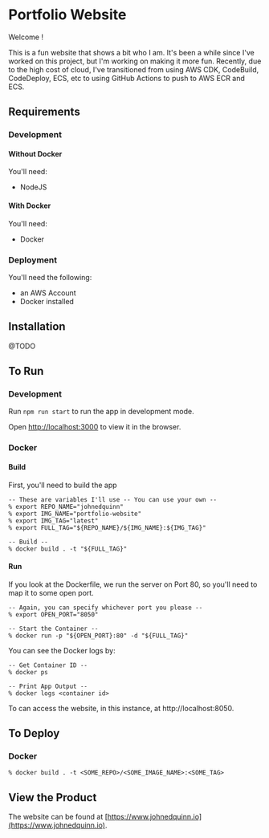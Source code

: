 # Portfolio Website

Welcome !

This is a fun website that shows a bit who I am. It's been a while since I've worked on this project, but I'm working on making it more fun. Recently, due to the high cost of cloud, I've transitioned from using AWS CDK, CodeBuild, CodeDeploy, ECS, etc to using GitHub Actions to push to AWS ECR and ECS.


## Requirements

### Development

#### Without Docker

You'll need:
- NodeJS

#### With Docker

You'll need:
- Docker

### Deployment

You'll need the following:
- an AWS Account
- Docker installed

## Installation

@TODO

## To Run

### Development

Run `npm run start` to run the app in development mode.

Open [http://localhost:3000](http://localhost:3000) to view it in the browser.

### Docker

#### Build

First, you'll need to build the app

```console
-- These are variables I'll use -- You can use your own --
% export REPO_NAME="johnedquinn"
% export IMG_NAME="portfolio-website"
% export IMG_TAG="latest"
% export FULL_TAG="${REPO_NAME}/${IMG_NAME}:${IMG_TAG}"

-- Build --
% docker build . -t "${FULL_TAG}"
```

#### Run

If you look at the Dockerfile, we run the server on Port 80, so you'll need to map it to some open port.
```console
-- Again, you can specify whichever port you please --
% export OPEN_PORT="8050"

-- Start the Container --
% docker run -p "${OPEN_PORT}:80" -d "${FULL_TAG}"
```

You can see the Docker logs by:
```console
-- Get Container ID --
% docker ps

-- Print App Output --
% docker logs <container id>
```

To can access the website, in this instance, at http://localhost:8050.

## To Deploy

### Docker

```console
% docker build . -t <SOME_REPO>/<SOME_IMAGE_NAME>:<SOME_TAG>
```

## View the Product

The website can be found at [https://www.johnedquinn.io](https://www.johnedquinn.io).